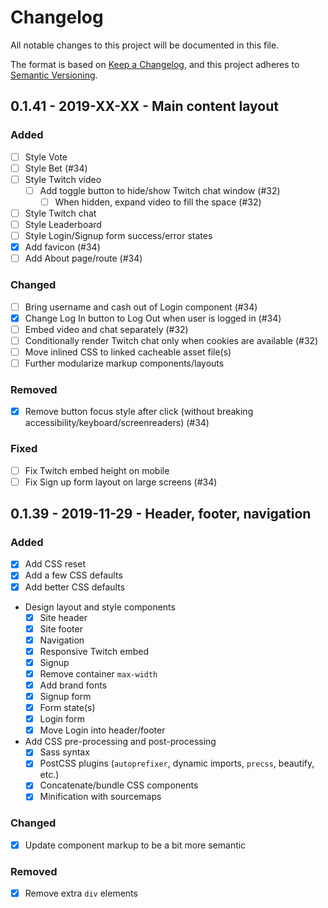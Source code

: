 # Changelog
All notable changes to this project will be documented in this file.

The format is based on [Keep a Changelog](changelog),
and this project adheres to [Semantic Versioning](semver).

<!--
## X.X.X - XXXX-XX-XX - XXXXXX

### Added
### Changed
### Deprecated
### Removed
### Fixed
### Security
-->

## 0.1.41 - 2019-XX-XX - Main content layout

### Added
- [ ] Style Vote
- [ ] Style Bet (#34)
- [ ] Style Twitch video
  - [ ] Add toggle button to hide/show Twitch chat window (#32)
    - [ ] When hidden, expand video to fill the space (#32)
- [ ] Style Twitch chat
- [ ] Style Leaderboard
- [ ] Style Login/Signup form success/error states
- [x] Add favicon (#34)
- [ ] Add About page/route (#34)

### Changed
- [ ] Bring username and cash out of Login component (#34)
- [x] Change Log In button to Log Out when user is logged in (#34)
- [ ] Embed video and chat separately (#32)
- [ ] Conditionally render Twitch chat only when cookies are available (#32)
- [ ] Move inlined CSS to linked cacheable asset file(s)
- [ ] Further modularize markup components/layouts

### Removed
- [x] Remove button focus style after click (without breaking accessibility/keyboard/screenreaders) (#34)

### Fixed
- [ ] Fix Twitch embed height on mobile
- [ ] Fix Sign up form layout on large screens (#34)

## 0.1.39 - 2019-11-29 - Header, footer, navigation

### Added
- [x] Add CSS reset
- [x] Add a few CSS defaults
- [x] Add better CSS defaults
- Design layout and style components
  - [x] Site header
  - [x] Site footer
  - [x] Navigation
  - [x] Responsive Twitch embed
  - [x] Signup
  - [x] Remove container `max-width`
  - [x] Add brand fonts
  - [x] Signup form
  - [x] Form state(s)
  - [x] Login form
  - [x] Move Login into header/footer
- Add CSS pre-processing and post-processing
  - [x] Sass syntax
  - [x] PostCSS plugins (`autoprefixer`, dynamic imports, `precss`, beautify, etc.)
  - [x] Concatenate/bundle CSS components
  - [x] Minification with sourcemaps

### Changed
- [x] Update component markup to be a bit more semantic

### Removed
- [x] Remove extra `div` elements

[changelog]: https://keepachangelog.com/en/1.0.0/
[semver]: https://semver.org/spec/v2.0.0.html
